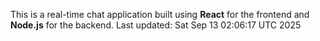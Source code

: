 This is a real-time chat application built using **React** for the frontend and **Node.js** for the backend.
Last updated: Sat Sep 13 02:06:17 UTC 2025
